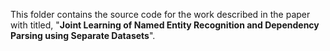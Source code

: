 This folder contains the source code for the work described in the paper with titled, "**Joint Learning of Named Entity Recognition and Dependency Parsing using Separate Datasets**".
